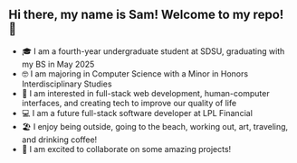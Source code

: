 ## Hi there, my name is Sam! Welcome to my repo! 👋

- 🎓 I am a fourth-year undergraduate student at SDSU, graduating with my BS in May 2025
- 🤓 I am majoring in Computer Science with a Minor in Honors Interdisciplinary Studies
- 💭 I am interested in full-stack web development, human-computer interfaces, and creating tech to improve our quality of life
- 💻 I am a future full-stack software developer at LPL Financial
- 🏖️ I enjoy being outside, going to the beach, working out, art, traveling, and drinking coffee!
- 💜 I am excited to collaborate on some amazing projects!
